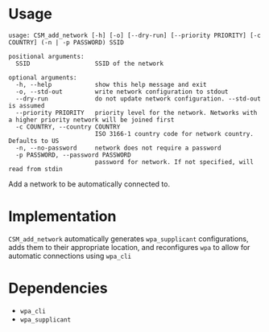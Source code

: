 # Usage
```
usage: CSM_add_network [-h] [-o] [--dry-run] [--priority PRIORITY] [-c COUNTRY] (-n | -p PASSWORD) SSID

positional arguments:
  SSID                  SSID of the network

optional arguments:
  -h, --help            show this help message and exit
  -o, --std-out         write network configuration to stdout
  --dry-run             do not update network configuration. --std-out is assumed
  --priority PRIORITY   priority level for the network. Networks with a higher priority network will be joined first
  -c COUNTRY, --country COUNTRY
                        ISO 3166-1 country code for network country. Defaults to US
  -n, --no-password     network does not require a password
  -p PASSWORD, --password PASSWORD
                        password for network. If not specified, will read from stdin
```
Add a network to be automatically connected to.

# Implementation
`CSM_add_network` automatically generates `wpa_supplicant` configurations, adds them to their appropriate location, and reconfigures `wpa` to allow for automatic connections using `wpa_cli`

# Dependencies
- `wpa_cli`
- `wpa_supplicant`
